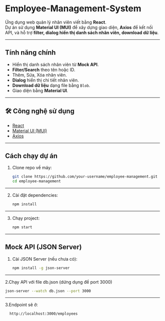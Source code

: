 ﻿# Employee-Management-System

Ứng dụng web quản lý nhân viên viết bằng **React**.  
Dự án sử dụng **Material UI (MUI)** để xây dựng giao diện, **Axios** để kết nối API, và hỗ trợ **filter, dialog hiển thị danh sách nhân viên, download dữ liệu**.

---

##  Tính năng chính
-  Hiển thị danh sách nhân viên từ **Mock API**.
-  **Filter/Search** theo tên hoặc ID.
-  Thêm,  Sửa,  Xóa nhân viên.
-  **Dialog** hiển thị chi tiết nhân viên.
-  **Download dữ liệu** dạng file bằng `Blob`.
-  Giao diện bằng **Material UI**.

---

## 🛠️ Công nghệ sử dụng
- [React](https://react.dev/)  
- [Material UI (MUI)](https://mui.com/)  
- [Axios](https://axios-http.com/)  

---

##  Cách chạy dự án
1. Clone repo về máy:
   ```bash
   git clone https://github.com/your-username/employee-management.git
   cd employee-management
   
---
2. Cài đặt dependencies:
   ```bash
   npm install   
---

3. Chạy project:
   ```bash
   npm start 
---
##  Mock API (JSON Server)

1. Cài JSON Server (nếu chưa có):  
   ```bash
   npm install -g json-server
---

 
2.Chạy API với file db.json (dứng dụng để port 3000)
   ```bash
   json-server --watch db.json --port 3000
```
---
3.Endpoint sẽ ở:
  ```bash
    http://localhost:3000/employees
```
